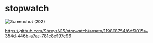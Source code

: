 # stopwatch
![Screenshot (202)](https://github.com/ShreyaN15/stopwatch/assets/119808754/41316fba-2927-4fc5-aab3-354b0809c981)


https://github.com/ShreyaN15/stopwatch/assets/119808754/6df9015a-354d-446b-a7ae-781c8e997c96

